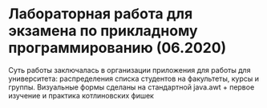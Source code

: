 # Лабораторная работа для экзамена по прикладному программированию (06.2020)
Суть работы заключалась в организации приложения для работы для университета: распределения списка студентов на факультеты, курсы и группы.
Визуальные формы сделаны на стандартной java.awt + первое изучение и практика котлиновских фишек
